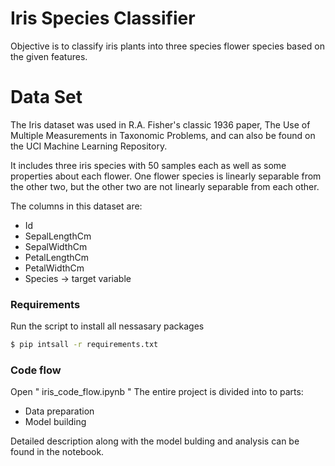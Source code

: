 # Iris Species Classifier

Objective is to classify iris plants into three species flower species based on the given features.

# Data Set
The Iris dataset was used in R.A. Fisher's classic 1936 paper, The Use of Multiple Measurements in Taxonomic Problems, and can also be found on the UCI Machine Learning Repository.

It includes three iris species with 50 samples each as well as some properties about each flower. One flower species is linearly separable from the other two, but the other two are not linearly separable from each other.

The columns in this dataset are:
  - Id
  - SepalLengthCm
  - SepalWidthCm
  - PetalLengthCm
  - PetalWidthCm
  - Species -> target variable

### Requirements
Run the script to install all nessasary packages
```sh
$ pip intsall -r requirements.txt
```


### Code flow

Open " iris_code_flow.ipynb "
The entire project is divided into to parts:
- Data preparation
- Model building

Detailed description along with the model bulding and analysis can be found in the notebook.


